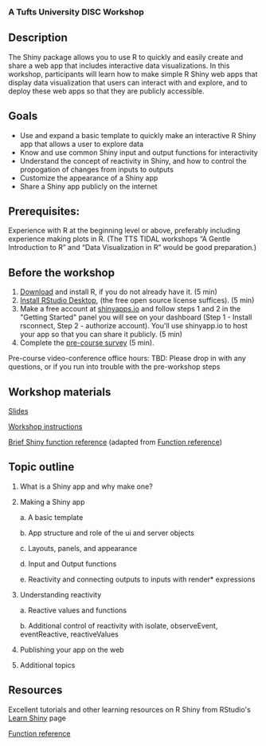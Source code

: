 ### A Tufts University DISC Workshop

## Description

The Shiny package allows you to use R to quickly and easily create and share a web app that includes interactive data visualizations. In this workshop, participants will learn how to make simple R Shiny web apps that display data visualization that users can interact with and explore, and to deploy these web apps so that they are publicly accessible.

## Goals

<ul>
  <li> Use and expand a basic template to quickly make an interactive R Shiny app that allows a user to explore data</li>
  <li> Know and use common Shiny input and output functions for interactivity </li>
  <li> Understand the concept of reactivity in Shiny, and how to control the propogation of changes from inputs to outputs </li>
  <li> Customize the appearance of a Shiny app</li>
  <li> Share a Shiny app publicly on the internet</li>
</ul>

## Prerequisites:

 Experience with R at the beginning level or above, preferably including experience making plots in R. (The TTS TIDAL workshops “A Gentle Introduction to R” and “Data Visualization in R” would be good preparation.)


## Before the workshop

1. [Download](https://cran.case.edu/) and install R, if you do not already have it. (5 min)
2. [Install RStudio Desktop](https://rstudio.com/products/rstudio/download/), (the free open source license suffices). (5 min)
3.  Make a free account at [shinyapps.io](https://www.shinyapps.io/) and follow steps 1 and 2 in the "Getting Started" panel you will see on your dashboard (Step 1 - Install rsconnect, Step 2 - authorize account).  You'll use shinyapp.io to host your app so that you can share it publicly. (5 min)
4. Complete the [pre-course survey](https://docs.google.com/forms/d/e/1FAIpQLSf9sL4Xs8HQ0k--6eeXfc55geJbwQpx04nNmX7Hu9zISCZw3w/viewform?usp=sf_link) (5 min).

Pre-course video-conference office hours:
TBD: Please drop in with any questions, or if you run into trouble with the pre-workshop steps

## Workshop materials
[Slides](r_shiny_slides.pdf)

[Workshop instructions](r_shiny_workshop.md)

[Brief Shiny function reference](shiny_reference.md) (adapted from [Function reference](https://shiny.rstudio.com/reference/shiny/1.4.0/))



## Topic outline

1. What is a Shiny app and why make one?
2. Making a Shiny app

    a. A basic template

    b. App structure and role of the ui and server objects

    c. Layouts, panels, and appearance

    d. Input and Output functions
    
    e. Reactivity and connecting outputs to inputs with render* expressions
3. Understanding  reactivity

    a. Reactive values and functions

    b. Additional control of reactivity with isolate, observeEvent, eventReactive, reactiveValues

4. Publishing your app on the web

5. Additional topics

## Resources

Excellent tutorials and other learning resources on R Shiny from RStudio's [Learn Shiny](https://shiny.rstudio.com/tutorial/) page

[Function reference](https://shiny.rstudio.com/reference/shiny/1.4.0/)

<br>